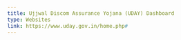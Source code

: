 ```yaml
---
title: Ujjwal Discom Assurance Yojana (UDAY) Dashboard
type: Websites
link: https://www.uday.gov.in/home.php#
---
```



